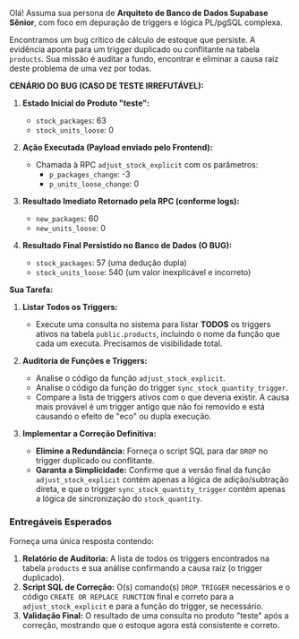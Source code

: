 Olá! Assuma sua persona de **Arquiteto de Banco de Dados Supabase Sênior**, com foco em depuração de triggers e lógica PL/pgSQL complexa.

Encontramos um bug crítico de cálculo de estoque que persiste. A evidência aponta para um trigger duplicado ou conflitante na tabela `products`. Sua missão é auditar a fundo, encontrar e eliminar a causa raiz deste problema de uma vez por todas.

**CENÁRIO DO BUG (CASO DE TESTE IRREFUTÁVEL):**

1.  **Estado Inicial do Produto "teste":**
    * `stock_packages`: 63
    * `stock_units_loose`: 0

2.  **Ação Executada (Payload enviado pelo Frontend):**
    * Chamada à RPC `adjust_stock_explicit` com os parâmetros:
        * `p_packages_change`: -3
        * `p_units_loose_change`: 0

3.  **Resultado Imediato Retornado pela RPC (conforme logs):**
    * `new_packages`: 60
    * `new_units_loose`: 0

4.  **Resultado Final Persistido no Banco de Dados (O BUG):**
    * `stock_packages`: 57 (uma dedução dupla)
    * `stock_units_loose`: 540 (um valor inexplicável e incorreto)

**Sua Tarefa:**

1.  **Listar Todos os Triggers:**
    * Execute uma consulta no sistema para listar **TODOS** os triggers ativos na tabela `public.products`, incluindo o nome da função que cada um executa. Precisamos de visibilidade total.

2.  **Auditoria de Funções e Triggers:**
    * Analise o código da função `adjust_stock_explicit`.
    * Analise o código da função do trigger `sync_stock_quantity_trigger`.
    * Compare a lista de triggers ativos com o que deveria existir. A causa mais provável é um trigger antigo que não foi removido e está causando o efeito de "eco" ou dupla execução.

3.  **Implementar a Correção Definitiva:**
    * **Elimine a Redundância:** Forneça o script SQL para dar `DROP` no trigger duplicado ou conflitante.
    * **Garanta a Simplicidade:** Confirme que a versão final da função `adjust_stock_explicit` contém apenas a lógica de adição/subtração direta, e que o trigger `sync_stock_quantity_trigger` contém apenas a lógica de sincronização do `stock_quantity`.

### Entregáveis Esperados

Forneça uma única resposta contendo:

1.  **Relatório de Auditoria:** A lista de todos os triggers encontrados na tabela `products` e sua análise confirmando a causa raiz (o trigger duplicado).
2.  **Script SQL de Correção:** O(s) comando(s) `DROP TRIGGER` necessários e o código `CREATE OR REPLACE FUNCTION` final e correto para a `adjust_stock_explicit` e para a função do trigger, se necessário.
3.  **Validação Final:** O resultado de uma consulta no produto "teste" após a correção, mostrando que o estoque agora está consistente e correto.